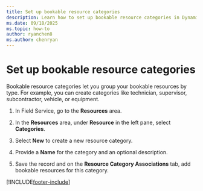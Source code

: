 ```yaml
---
title: Set up bookable resource categories
description: Learn how to set up bookable resource categories in Dynamics 365 Field Service.
ms.date: 09/18/2025
ms.topic: how-to
author: ryanchen8
ms.author: chenryan
---
```


# Set up bookable resource categories

Bookable resource categories let you group your bookable resources by type. For example, you can create categories like technician, supervisor, subcontractor, vehicle, or equipment.  
  
1. In Field Service, go to the **Resources** area.

1. In the **Resources** area, under **Resource** in the left pane, select **Categories**.  
  
1. Select **New** to create a new resource category.  
  
1. Provide a **Name** for the category and an optional description.

1. Save the record and on the **Resource Category Associations** tab, add bookable resources for this category.
  
[!INCLUDE[footer-include](../includes/footer-banner.md)]
